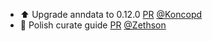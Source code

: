 - ⬆️ Upgrade anndata to 0.12.0 [PR](https://github.com/laminlabs/lamindb/pull/2965) [@Koncopd](https://github.com/Koncopd)
- 🎨 Polish curate guide [PR](https://github.com/laminlabs/lamindb/pull/2964) [@Zethson](https://github.com/Zethson)
